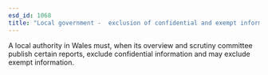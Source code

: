```yaml
---
esd_id: 1068
title: "Local government -  exclusion of confidential and exempt information from reports"
---
```


A local authority in Wales must, when its overview and scrutiny committee publish certain reports, exclude confidential information and may exclude exempt information.

